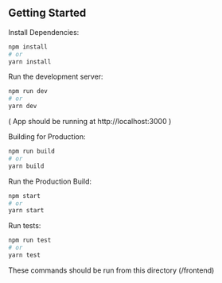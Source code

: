 

## Getting Started

Install Dependencies:
```bash
npm install
# or
yarn install
```

Run the development server:
```bash
npm run dev
# or
yarn dev
```

( App should be running at http://localhost:3000 )

Building for Production:
```bash
npm run build
# or
yarn build
```

Run the Production Build:
```bash
npm start
# or
yarn start
```

Run tests:
```bash
npm run test
# or
yarn test
```

These commands should be run from this directory (/frontend)
